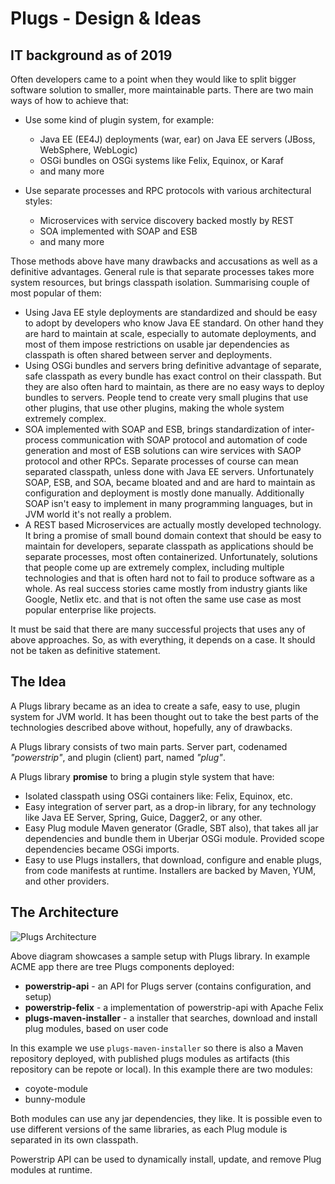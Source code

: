 # Plugs - Design & Ideas

## IT background as of 2019

Often developers came to a point when they would like to split bigger 
software solution to smaller, more maintainable parts. There are two main 
ways of how to achieve that:

 * Use some kind of plugin system, for example:
 
   * Java EE (EE4J) deployments (war, ear) on Java EE servers (JBoss, 
     WebSphere, WebLogic)
   * OSGi bundles on OSGi systems like Felix, Equinox, or Karaf
   * and many more
   
 * Use separate processes and RPC protocols with various architectural styles:
   
   * Microservices with service discovery backed mostly by REST
   * SOA implemented with SOAP and ESB
   * and many more

Those methods above have many drawbacks and accusations as well as a 
definitive advantages. General rule is that separate processes takes more 
system resources, but brings classpath isolation. Summarising couple of most 
popular of them:

 * Using Java EE style deployments are standardized and should be easy to 
   adopt by developers who know Java EE standard. On other hand they are hard
   to maintain at scale, especially to automate deployments, and most of them
   impose restrictions on usable jar dependencies as classpath is often 
   shared between server and deployments.
 * Using OSGi bundles and servers bring definitive advantage of separate, 
   safe classpath as every bundle has exact control on their classpath. But 
   they are also often hard to maintain, as there are no easy ways to deploy 
   bundles to servers. People tend to create very small plugins that use 
   other plugins, that use other plugins, making the whole system extremely 
   complex.
 * SOA implemented with SOAP and ESB, brings standardization of inter-process 
   communication with SOAP protocol and automation of code generation and 
   most of ESB solutions can wire services with SAOP protocol and other RPCs.
   Separate processes of course can mean separated classpath, unless done 
   with Java EE servers. Unfortunately SOAP, ESB, and SOA, became bloated and
   and are hard to maintain as configuration and deployment is mostly done 
   manually. Additionally SOAP isn't easy to implement in many programming 
   languages, but in JVM world it's not really a problem.
 * A REST based Microservices are actually mostly developed technology. It 
   bring a promise of small bound domain context that should be easy to 
   maintain for developers, separate classpath as applications should be 
   separate processes, most often containerized. Unfortunately, solutions that 
   people come up are extremely complex, including multiple technologies and 
   that is often hard not to fail to produce software as a whole. As real 
   success stories came mostly from industry giants like Google, Netlix etc. 
   and that is not often the same use case as most popular enterprise like 
   projects. 
   
It must be said that there are many successful projects that uses any of 
above approaches. So, as with everything, it depends on a case. It should not
be taken as definitive statement.

## The Idea
 
A Plugs library became as an idea to create a safe, easy to use, plugin 
system for JVM world. It has been thought out to take the best parts of the 
technologies described above without, hopefully, any of drawbacks.

A Plugs library consists of two main parts. Server part, codenamed 
*"powerstrip"*, and plugin (client) part, named *"plug"*.

A Plugs library **promise** to bring a plugin style system that have:

 * Isolated classpath using OSGi containers like: Felix, Equinox, etc. 
 * Easy integration of server part, as a drop-in library, for any technology 
   like Java EE Server, Spring, Guice, Dagger2, or any other.
 * Easy Plug module Maven generator (Gradle, SBT also), that takes all jar 
   dependencies and bundle them in Uberjar OSGi module. Provided scope 
   dependencies became OSGi imports.
 * Easy to use Plugs installers, that download, configure and enable plugs, 
   from code manifests at runtime. Installers are backed by Maven, YUM, and 
   other providers.

## The Architecture

![Plugs Architecture](https://g.gravizo.com/source/svg/%27architecture101?https%3A%2F%2Fraw.githubusercontent.com%2Fwavesoftware%2Fplugs%2Ffeature%2F14-design-doc%2Fdocs%2Farchitecture.puml)

Above diagram showcases a sample setup with Plugs library. In example ACME 
app there are tree Plugs components deployed:

 * **powerstrip-api** - an API for Plugs server (contains configuration, and 
   setup)
 * **powerstrip-felix** - a implementation of powerstrip-api with Apache Felix
 * **plugs-maven-installer** - a installer that searches, download and 
   install plug modules, based on user code

In this example we use `plugs-maven-installer` so there is also a Maven 
repository deployed, with published plugs modules as artifacts (this 
repository can be repote or local). In this example there are two modules:

 * coyote-module
 * bunny-module
 
Both modules can use any jar dependencies, they like. It is possible even to 
use 
different versions of the same libraries, as each Plug module is separated in 
its own classpath.

Powerstrip API can be used to dynamically install, update, and remove Plug 
modules at runtime.
